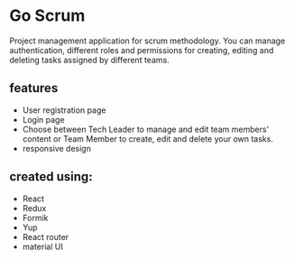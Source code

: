 # Go Scrum

Project management application for scrum methodology. 
You can manage authentication, different roles and permissions for creating, editing and deleting tasks assigned by different teams.

## features

- User registration page
- Login page
- Choose between Tech Leader to manage and edit team members' content or Team Member to create, edit and delete your own tasks.
- responsive design

## created using:

- React
- Redux
- Formik
- Yup
- React router
- material UI

